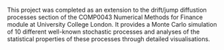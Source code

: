 This project was completed as an extension to the drift/jump diffustion processes section of the COMP0043 Numerical Methods for Finance module at University College London.
It provides a Monte Carlo simulation of 10 different well-known stochastic processes and analyses of the statistical properties of these processes through detailed visualisations.
